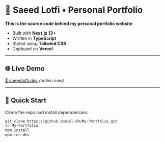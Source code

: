 # 🙌 Saeed Lotfi • Personal Portfolio

**This is the source code behind my personal portfolio website**

- Built with **Next.js 13+** 
- Written in **TypeScript**
- Styled using **Tailwind CSS** 
- Deployed on **Vercel**

---

## 🌐 Live Demo

[🔗 saeedlotfi.dev](https://your-vercel-url.vercel.app) *(online now)*

---

## 🚀 Quick Start

Clone the repo and install dependencies:

```bash
git clone https://github.com/sl-93/My-Portfolio.git
cd My-Portfolio
npm install
npm run dev


